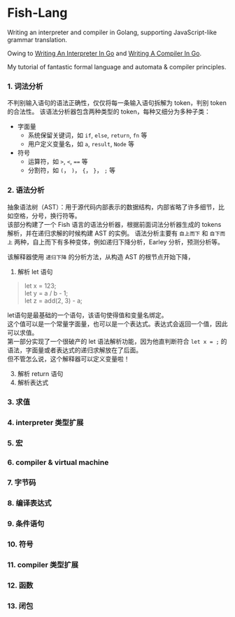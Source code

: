 # Fish-Lang
Writing an interpreter and compiler in Golang, supporting JavaScript-like grammar translation.

Owing to <a href="https://interpreterbook.com/">Writing An Interpreter In Go</a> and <a href="https://compilerbook.com/">Writing A Compiler In Go</a>.

My tutorial of fantastic formal language and automata & compiler principles.

### 1. 词法分析
不判别输入语句的语法正确性，仅仅将每一条输入语句拆解为 token，判别 token 的合法性。
该语法分析器包含两种类型的 token，每种又细分为多种子类：
* 字面量
  * 系统保留关键词，如 `if`, `else`, `return`, `fn` 等
  * 用户定义变量名，如 `a`, `result`, `Node` 等
* 符号
  * 运算符，如 `>`, `<`, `==` 等
  * 分割符，如 `(`， `)`， `{`， `}`， `;` 等



### 2. 语法分析
抽象语法树（AST）：用于源代码内部表示的数据结构，内部省略了许多细节，比如空格，分号，换行符等。\
该部分构建了一个 Fish 语言的语法分析器，根据前面词法分析器生成的 tokens 解析，并在递归求解的时候构建 AST 的实例。
语法分析主要有 `自上而下` 和 `自下而上` 两种，自上而下有多种变体，例如递归下降分析，Earley 分析，预测分析等。

该解释器使用 `递归下降` 的分析方法，从构造 AST 的根节点开始下降，
1. 解析 let 语句 
> let x = 123;\
> let y = a / b - 1;\
> let z = add(2, 3) - a;

let语句是最基础的一个语句，该语句使得值和变量名绑定。\
这个值可以是一个常量字面量，也可以是一个表达式。表达式会返回一个值，因此可以求值。\
第一部分实现了一个很破产的 let 语法解析功能，因为他直判断符合 `let x = ;` 的语法，字面量或者表达式的递归求解放在了后面。\
但不管怎么说，这个解释器可以定义变量啦！

3. 解析 return 语句
4. 解析表达式



### 3. 求值

### 4. interpreter 类型扩展

### 5. 宏

### 6. compiler & virtual machine

### 7. 字节码

### 8. 编译表达式

### 9. 条件语句

### 10. 符号

### 11. compiler 类型扩展

### 12. 函数

### 13. 闭包

